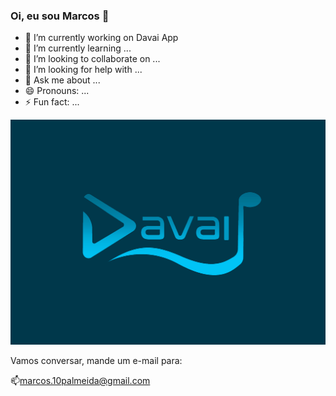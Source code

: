 ### Oi, eu sou Marcos 👋


- 🔭 I’m currently working on Davai App
- 🌱 I’m currently learning ...
- 👯 I’m looking to collaborate on ...
- 🤔 I’m looking for help with ...
- 💬 Ask me about ...
- 😄 Pronouns: ...
- ⚡ Fun fact: ...

![alt text](https://github.com/Marcos14Almeida/Marcos14Almeida/blob/master/davai_logo.png?raw=true)

Vamos conversar, mande um e-mail para:

📫marcos.10palmeida@gmail.com
